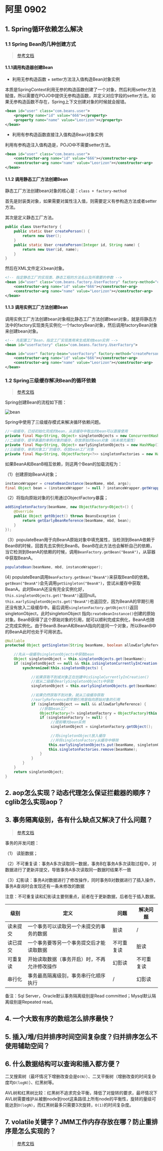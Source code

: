 # 阿里 0902

## 1. Spring循环依赖怎么解决

### 1.1 Spring Bean的几种创建方式

> [参考文档](https://cloud.tencent.com/developer/article/1376303)

#### 1.1.1调用构造器创建Bean

* 利用无参构造函数 + setter方法注入值构造Bean对象实例

本质是SpringContext利用无参的构造函数创建了一个对象，然后利用setter方法赋值，所以需要在POJO中提供无参构造函数，并定义对应字段的setter方法。如果无参构造函数不存在，Spring上下文创建对象的时候就会报错。

```xml
<bean id="user" class="com.beans.user">
	<property name="id" value="666"></property>
	<property name="name" value="Leorizon"></property>
</bean>
```

* 利用有参构造函数直接注入值构造Bean对象实例

利用有参构造注入值构造是，POJO中不需要setter方法。

```xml
<bean id="user" class="com.beans.user">
	<constructor-arg name="id" value="666"></constructor-arg>
	<constructor-arg name="name" value="Leorizon"></constructor-arg>
</bean>
```

#### 1.1.2 调用静态工厂方法创建Bean

静态工厂方法创建bean对象的核心是：`class + factory-method`



首先是封装类对象，如果需要对属性注入值，则需要定义有参构造方法或者setter方法。

其次是定义静态工厂方法。

```java
public class UserFactory {
	public static User createPerson() {
		return new User();
	}
	public static User createPerson(Integer id, String name) {
		return new User(id, name);
	}
}
```

然后在XML文件定义bean对象。

```xml
<!-- 指定静态工厂的实现类、静态工程的方法名以及所需要的参数 -->
<bean id="user" class="com.beans.factory.UserFactory" factory-method="createPerson">
	<constructor-arg name="id" value="666"></constructor-arg>
	<constructor-arg name="name" value="Leorizon"></constructor-arg>
</bean>
```

#### 1.1.3 调用实例工厂方法创建Bean

调用实例工厂方法创建bean对象相比静态工厂方法创建bean对象，就是将静态方法中的factory实现类先实例化一个factoryBean对象，然后调用factoryBean对象来创建bean对象。

```xml
<!-- 先配置工厂Bean，指定工厂实现类用来生成其他bean实例 -->
<bean id="userFactory" class="com.beans.factory.UserFactory">

<bean id="user" factory-bean="userFactory" factory-method="createPerson">
	<constructor-arg name="id" value="666"></constructor-arg>
	<constructor-arg name="name" value="Leorizon"></constructor-arg>
</bean>
```

### 1.2 Spring三级缓存解决Bean的循环依赖

> [参考文档](http://www.tianxiaobo.com/2018/06/08/Spring-IOC-%E5%AE%B9%E5%99%A8%E6%BA%90%E7%A0%81%E5%88%86%E6%9E%90-%E5%BE%AA%E7%8E%AF%E4%BE%9D%E8%B5%96%E7%9A%84%E8%A7%A3%E5%86%B3%E5%8A%9E%E6%B3%95/)

Spring创建Bean的流程如下图：

![bean](image\bean.jpg)

Spring中使用了三级缓存模式来解决循环依赖问题。

```java
//一级缓存，已经初始化完成的bean，从该缓存中取出的bean可以直接使用
private final Map<String, Object> singletonObjects = new ConcurrentHashMap(256);
//二级缓存，提早暴露的单例对象的缓存，存放原始的bean对象（尚未填充属性）
private final Map<String, Object> earlySingletonObjects = new HashMap(16);
//三级缓存，单例对象工厂的缓存，存放bean工厂对象
private final Map<String, ObjectFactory<?>> singletonFactories = new HashMap(16);
```

如果BeanA和BeanB相互依赖，则这两个Bean的加载流程为：

（1）创建原始BeanA对象；

```java
instanceWrapper = createBeanInstance(beanName, mbd, args);
final Object bean = (instanceWrapper != null ? instanceWrapper.getWrappedInstance() : null);
```

（2）将指向原始对象的引用通过ObjectFactory暴露；

```java
addSingletonFactory(beanName, new ObjectFactory<Object>() {
    @Override
    public Object getObject() throws BeansException {
        return getEarlyBeanReference(beanName, mbd, bean);
    }
});
```

（3）populateBean用于向BeanA原始对象中填充属性，当检测到BeanA依赖于BeanB的时候，回首先去实例化BeanB。BeanB在此方法也会解析自己的依赖，当它检测到BeanA的依赖的时候，调用`BeanFactory.getBean("BeanA")`，从容器中获取BeanA。

```java
populateBean(beanName, mbd, instanceWrapper);
```

(4) populateBean调用`BeanFactory.getBean("BeanA")`来获取BeanB的依赖。`getBean("BeanA")`会先调用`getSingleton("BeanA")`，尝试从缓存中获取BeanA。此时BeanA还没有完全实例化好，`this.singletonObjects.get("BeanA")`返回null。`this.earlySingletonObjects.get("BeanA")`也返回空，因为BeanA的早期引用还没有放入二级缓存中。最后调用`singletonFactory.getObject()`返回singletonObject，此时singletonObject 指向`createBeanInstance()`创建的原始对象。BeanB获得了这个原始对象的引用，就可以顺利完成实例化，BeanA也随之完成实例化。由于BeanB.BeanA和BeanA指向的是同一个对象，所以BeanB中的BeanA此时也处于可用状态。

```java
@Nullable
protected Object getSingleton(String beanName, boolean allowEarlyReference) {
    
    //先从一级缓存singletonObjects中获取bean
    Object singletonObject = this.singletonObjects.get(beanName);
    if (singletonObject == null && this.isSingletonCurrentlyInCreation(beanName)) {
        synchronized(this.singletonObjects) {
        
            //如果获取不到或对象正在创建中isSingleCurrentlyInCreation()
            //就从二级缓存earlySingletonObjects中获取
            singletonObject = this.earlySingletonObjects.get(beanName);
            
            //如果仍然获取不到对象，就从三级缓存获取
            //earlyReference即早期引用是指向原始对象的引用
            if (singletonObject == null && allowEarlyReference) {
                //获取bean工厂
                ObjectFactory<?> singletonFactory = ObjectFactory)this.singletonFactories.get(beanName);
                if (singletonFactory != null) {
                     //提前曝光bean实例
                     singletonObject = singletonFactory.getObject();
                     
                     //将singletonObject放入缓存
                     //并将singletonFactory从缓存中移除
                    this.earlySingletonObjects.put(beanName, singletonObject);
                    this.singletonFactories.remove(beanName);
                }
            }
        }
    }
    return singletonObject;
}
```


## 2. aop怎么实现？动态代理怎么保证拦截器的顺序？cglib怎么实现aop？

## 3. 事务隔离级别，各有什么缺点又解决了什么问题？

>[参考文档](https://www.cnblogs.com/ubuntu1/p/8999403.html)

事务的并发问题：

（1） 读脏数据；

（2）不可重复读：事务A多次读取同一数据，事务B在事务A多次读取过程中，对数据进行了更新并提交，导致事务A多次读取同一数据时结果不一致

（3）幻影读：事务A对数据进行了修改操作，同时事务B对数据进行了插入操作，事务A查询时会发现还有一条未修改的数据

注意：不可重复读和幻影读主要侧重点，前者在于更新数据，后者在于插入数据。

|级别|定义|问题|解决问题|
|---|---|---|---|
|读未提交|一个事务可以读取另一个未提交的事务的数据|脏读|/|
|读已提交|一个事务要等另一个事务提交后才能读取数据|不可重复读|脏读|
|可重复读|开始读取数据（事务开启）时，不再允许修改操作|幻影读|不可重复读|
|串行化|事务最高隔离级别，事务串行化顺序执行|/|幻影读|

备注：Sql Server，Oracle默认事务隔离级别是Read committed；Mysql默认隔离级别是Repeated read。

## 4. 一个大致有序的数组怎么排序最快？

## 5. 插入/堆/归并排序时间空间复杂度？归并排序怎么不使用辅助空间？

## 6. 什么数据结构可以查询和插入都方便？

二叉搜索树（最坏情况下增删改查会是`O(N)`）、二叉平衡树（增删改查的时间复杂度均`O(logN)`）、红黑树等。

AVL树和红黑树比较：红黑树不追求完全平衡，降低了对旋转的要求，最坏情况下AVL树需要维护从被删node到root这条路径上所有node的平衡性，旋转的量级可能达到`O(logN)`，而红黑树最多只需要3次旋转，`O(1)`的时间复杂度。

## 7. volatile关键字？JMM工作内存存放在哪？防止重排序是怎么实现的？

> [参考文档](https://www.cnblogs.com/czwbig/p/11127124.html)

